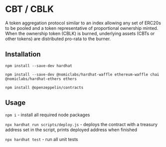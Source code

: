 # CBT / CBLK

A token aggregation protocol similar to an index allowing any set of ERC20s to be pooled and a token representative of proportional ownership minted. When the ownership token (CBLK) is burned, underlying assets (CBTs or other tokens) are distributed pro-rata to the burner.

## Installation
`npm install --save-dev hardhat`  
  
`npm install --save-dev @nomiclabs/hardhat-waffle ethereum-waffle chai @nomiclabs/hardhat-ethers ethers`
  
`npm install @openzeppelin/contracts`

## Usage
`npm i` - install all required node packages

`npx hardhat run scripts/deploy.js` - deploys the contract with a treasury address set in the script, prints deployed address when finished

`npx hardhat test` - run all unit tests 
